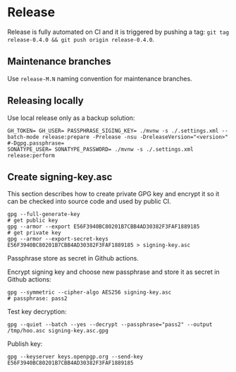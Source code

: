 # Release

Release is fully automated on CI and it is triggered by pushing a tag: `git tag release-0.4.0 && git push origin release-0.4.0`.

## Maintenance branches

Use `release-M.N` naming convention for maintenance branches.

## Releasing locally

Use local release only as a backup solution:

```
GH_TOKEN= GH_USER= PASSPHRASE_SIGING_KEY= ./mvnw -s ./.settings.xml --batch-mode release:prepare -Prelease -nsu -DreleaseVersion="<version>" #-Dgpg.passphrase=
SONATYPE_USER= SONATYPE_PASSWORD= ./mvnw -s ./.settings.xml release:perform
```

## Create signing-key.asc

This section describes how to create private GPG key and encrypt it so it can be
checked into source code and used by public CI.

```
gpg --full-generate-key
# get public key
gpg --armor --export E56F3940BC80201B7CBB4AD30382F3FAF1889185 
# get private key
gpg --armor --export-secret-keys E56F3940BC80201B7CBB4AD30382F3FAF1889185 > signing-key.asc
```
Passphrase store as secret in Github actions.

Encrypt signing key and choose new passphrase and store it as secret in Github actions:
```
gpg --symmetric --cipher-algo AES256 signing-key.asc
# passphrase: pass2
```

Test key decryption:
```
gpg --quiet --batch --yes --decrypt --passphrase="pass2" --output /tmp/hoo.asc signing-key.asc.gpg
```

Publish key:
```
gpg --keyserver keys.openpgp.org --send-key E56F3940BC80201B7CBB4AD30382F3FAF1889185
```
